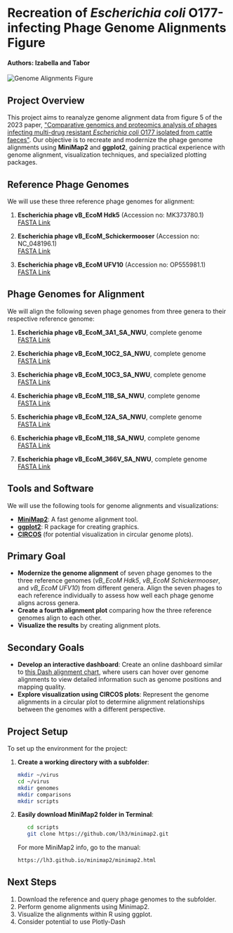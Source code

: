 # Recreation of *Escherichia coli* O177-infecting Phage Genome Alignments Figure
#### Authors: Izabella and Tabor

![Genome Alignments Figure](https://media.springernature.com/full/springer-static/image/art%3A10.1038%2Fs41598-023-48788-w/MediaObjects/41598_2023_48788_Fig5_HTML.png?as=webp)

## Project Overview
This project aims to reanalyze genome alignment data from figure 5 of the 2023 paper, ["Comparative genomics and proteomics analysis of phages infecting multi-drug resistant *Escherichia coli* O177 isolated from cattle faeces"](https://doi.org/10.1038/s41598-023-48788-w). Our objective is to recreate and modernize the phage genome alignments using **MiniMap2** and **ggplot2**, gaining practical experience with genome alignment, visualization techniques, and specialized plotting packages.

## Reference Phage Genomes
We will use these three reference phage genomes for alignment:

1. **Escherichia phage vB_EcoM Hdk5** (Accession no: MK373780.1)  
   [FASTA Link](https://www.ncbi.nlm.nih.gov/nuccore/MK373780.1?report=fasta)
   
2. **Escherichia phage vB_EcoM_Schickermooser** (Accession no: NC_048196.1)  
   [FASTA Link](https://www.ncbi.nlm.nih.gov/nuccore/NC_048196.1?report=fasta)

3. **Escherichia phage vB_EcoM UFV10** (Accession no: OP555981.1)  
   [FASTA Link](https://www.ncbi.nlm.nih.gov/nuccore/OP555981.1?report=fasta)

## Phage Genomes for Alignment
We will align the following seven phage genomes from three genera to their respective reference genome:

1. **Escherichia phage vB_EcoM_3A1_SA_NWU**, complete genome  
   [FASTA Link](https://www.ncbi.nlm.nih.gov/nuccore/OR062524.1?report=fasta)
   
2. **Escherichia phage vB_EcoM_10C2_SA_NWU**, complete genome  
   [FASTA Link](https://www.ncbi.nlm.nih.gov/nuccore/OR062525.1?report=fasta)

3. **Escherichia phage vB_EcoM_10C3_SA_NWU**, complete genome  
   [FASTA Link](https://www.ncbi.nlm.nih.gov/nuccore/OR062526.1?report=fasta)

4. **Escherichia phage vB_EcoM_11B_SA_NWU**, complete genome  
   [FASTA Link](https://www.ncbi.nlm.nih.gov/nuccore/OR062527.1?report=fasta)

5. **Escherichia phage vB_EcoM_12A_SA_NWU**, complete genome  
   [FASTA Link](https://www.ncbi.nlm.nih.gov/nuccore/OR062528.1?report=fasta)

6. **Escherichia phage vB_EcoM_118_SA_NWU**, complete genome  
   [FASTA Link](https://www.ncbi.nlm.nih.gov/nuccore/OR062529.1?report=fasta)

7. **Escherichia phage vB_EcoM_366V_SA_NWU**, complete genome  
   [FASTA Link](https://www.ncbi.nlm.nih.gov/nuccore/OR062530.1?report=fasta)

## Tools and Software
We will use the following tools for genome alignments and visualizations:
- **[MiniMap2](https://github.com/lh3/minimap2)**: A fast genome alignment tool.
- **[ggplot2](https://ggplot2.tidyverse.org)**: R package for creating graphics.
- **[CIRCOS](http://circos.ca/)** (for potential visualization in circular genome plots).

## Primary Goal
- **Modernize the genome alignment** of seven phage genomes to the three reference genomes (*vB_EcoM Hdk5*, *vB_EcoM Schickermooser*, and *vB_EcoM UFV10*) from different genera. Align the seven phages to each reference individually to assess how well each phage genome aligns across genera.  
- **Create a fourth alignment plot** comparing how the three reference genomes align to each other.  
- **Visualize the results** by creating alignment plots.

## Secondary Goals
- **Develop an interactive dashboard**: Create an online dashboard similar to [this Dash alignment chart](https://dash.gallery/dash-alignment-chart/), where users can hover over genome alignments to view detailed information such as genome positions and mapping quality.
- **Explore visualization using CIRCOS plots**: Represent the genome alignments in a circular plot to determine alignment relationships between the genomes with a different perspective.

## Project Setup
To set up the environment for the project:

1. **Create a working directory with a subfolder**:
   ```bash
   mkdir ~/virus
   cd ~/virus
   mkdir genomes
   mkdir comparisons
   mkdir scripts
   ```

2. **Easily download MiniMap2 folder in Terminal**:
   ```bash
      cd scripts
      git clone https://github.com/lh3/minimap2.git
   ```

   For more MiniMap2 info, go to the manual:
   ```bash
   https://lh3.github.io/minimap2/minimap2.html
   ```

## Next Steps
1. Download the reference and query phage genomes to the subfolder.
2. Perform genome alignments using Minimap2.
3. Visualize the alignments within R using ggplot.
4. Consider potential to use Plotly-Dash

